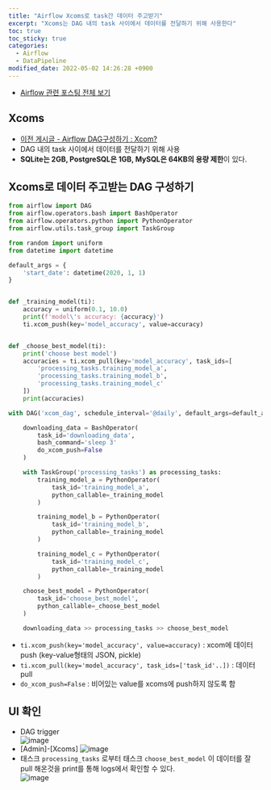 ```yaml
---
title: "Airflow Xcoms로 task간 데이터 주고받기"
excerpt: "Xcoms는 DAG 내의 task 사이에서 데이터를 전달하기 위해 사용한다"
toc: true
toc_sticky: true
categories:
  - Airflow
  - DataPipeline
modified_date: 2022-05-02 14:26:28 +0900
---
```

- [Airflow 관련 포스팅 전체 보기](https://dasoldasol.github.io/airflow/datapipeline/airflow-linklist/)


## Xcoms 
- [이전 게시글 - Airflow DAG구성하기 : Xcom?](https://dasoldasol.github.io/airflow/datapipeline/airflow-2/#xcom-)
- DAG 내의 task 사이에서 데이터를 전달하기 위해 사용 
- **SQLite는 2GB, PostgreSQL은 1GB, MySQL은 64KB의 용량 제한**이 있다. 


## Xcoms로 데이터 주고받는 DAG 구성하기 
```python
from airflow import DAG
from airflow.operators.bash import BashOperator
from airflow.operators.python import PythonOperator
from airflow.utils.task_group import TaskGroup

from random import uniform
from datetime import datetime

default_args = {
    'start_date': datetime(2020, 1, 1)
}


def _training_model(ti):
    accuracy = uniform(0.1, 10.0)
    print(f'model\'s accuracy: {accuracy}')
    ti.xcom_push(key='model_accuracy', value=accuracy)


def _choose_best_model(ti):
    print('choose best model')
    accuracies = ti.xcom_pull(key='model_accuracy', task_ids=[
        'processing_tasks.training_model_a',
        'processing_tasks.training_model_b',
        'processing_tasks.training_model_c'
    ])
    print(accuracies)

with DAG('xcom_dag', schedule_interval='@daily', default_args=default_args, catchup=False) as dag:

    downloading_data = BashOperator(
        task_id='downloading_data',
        bash_command='sleep 3'
        do_xcom_push=False
    )

    with TaskGroup('processing_tasks') as processing_tasks:
        training_model_a = PythonOperator(
            task_id='training_model_a',
            python_callable=_training_model
        )

        training_model_b = PythonOperator(
            task_id='training_model_b',
            python_callable=_training_model
        )

        training_model_c = PythonOperator(
            task_id='training_model_c',
            python_callable=_training_model
        )

    choose_best_model = PythonOperator(
        task_id='choose_best_model',
        python_callable=_choose_best_model
    )

    downloading_data >> processing_tasks >> choose_best_model
```
- ```ti.xcom_push(key='model_accuracy', value=accuracy)``` : xcom에 데이터 push (key-value형태의 JSON, pickle) 
- ```ti.xcom_pull(key='model_accuracy', task_ids=['task_id'..])``` : 데이터 pull 
- ```do_xcom_push=False``` : 비어있는 value를 xcoms에 push하지 않도록 함 

## UI 확인 
- DAG trigger      
  ![image](https://user-images.githubusercontent.com/29423260/166187645-99ebab05-7733-488c-9d6a-6c79d4054668.png)
- [Admin]-[Xcoms]
  ![image](https://user-images.githubusercontent.com/29423260/166187730-c56e0d37-db9a-42de-aad4-d71f997c8e84.png)
- 태스크 ```processing_tasks``` 로부터 태스크 ```choose_best_model``` 이 데이터를 잘 pull 해온것을 print를 통해 logs에서 확인할 수 있다.     
  ![image](https://user-images.githubusercontent.com/29423260/166187992-00d5c281-b7e7-4370-bd52-0f99884e6525.png)
 
